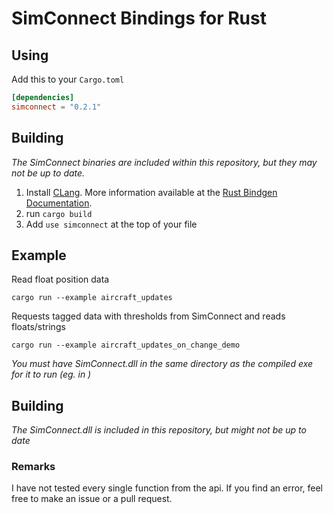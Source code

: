 # SimConnect Bindings for Rust
## Using
Add this to your `Cargo.toml`
```toml
[dependencies]
simconnect = "0.2.1"
```

## Building
*The SimConnect binaries are included within this repository, but they may not be up to date.*

1. Install [CLang](https://clang.llvm.org/get_started.html). More information available at the [Rust Bindgen Documentation](https://rust-lang.github.io/rust-bindgen/requirements.html).
2. run `cargo build`
3. Add `use simconnect` at the top of your file

## Example
Read float position data

```
cargo run --example aircraft_updates
```

Requests tagged data with thresholds from SimConnect and reads floats/strings
```
cargo run --example aircraft_updates_on_change_demo
```

*You must have SimConnect.dll in the same directory as the compiled exe for it to run (eg. in )*

## Building
*The SimConnect.dll is included in this repository, but might not be up to date*

### Remarks
I have not tested every single function from the api. If you find an error, feel free to make an issue or a pull request.
